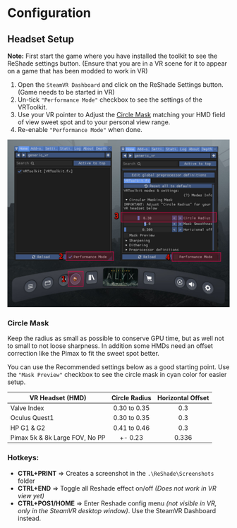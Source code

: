 ﻿---
---

Configuration
=======

## Headset Setup
**Note:** First start the game where you have installed the toolkit to see the ReShade settings button.
(Ensure that you are in a VR scene for it to appear on a game that has been modded to work in VR)

1. Open the `SteamVR Dashboard` and click on the ReShade Settings button. (Game needs to be started in VR)
2. Un-tick `"Performance Mode"` checkbox to see the settings of the VRToolkit.
3. Use your VR pointer to Adjust the [Circle Mask](#circle-mask) matching your HMD field of view sweet spot and to your personal view range.
4. Re-enable `"Performance Mode"` when done.

![HMD Configuration](./assets/images/vrtoolkit_config.jpg "HMD Configuration")

### Circle Mask
Keep the radius as small as possible to conserve GPU time, but as well not to small to not loose sharpness.
In addition some HMDs need an offset correction like the Pimax to fit the sweet spot better.

You can use the Recommended settings below as a good starting point.
Use the `"Mask Preview"` checkbox to see the circle mask in cyan color for easier setup.  

|  VR Headset (HMD)                      | Circle Radius | Horizontal Offset  |
| -------------------------------------- |:-------------:| :-----------------:|
| Valve Index                            |  0.30 to 0.35 | 0.3                |
| Oculus Quest1                          |  0.30 to 0.35 | 0.3                |
| HP G1 & G2                             |  0.41 to 0.46 | 0.3                |
| Pimax 5k & 8k Large FOV, No PP         |  +- 0.23      | 0.336             |

### Hotkeys: 

- **CTRL+PRINT**  => Creates a screenshot in the `.\ReShade\Screenshots` folder
- **CTRL+END** => Toggle all Reshade effect on/off *(Does not work in VR view yet)*
- **CTRL+POS1/HOME** => Enter Reshade config menu *(not visible in VR, only in the SteamVR desktop window)*.
  Use the SteamVR Dashboard instead.